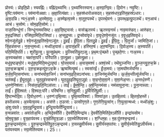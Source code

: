 

  
प्रोस्य॑:। प्रोइति॒प्रो। स्यवह्नि॑:। वह्निः॑प॒थ्या॑भि:। प॒थ्या॑भिरस्यान्। अ॒स्या॒न्दि॒व:। दि॒वोन। नवृ॒ष्टि:। वृ॒ष्टि:पव॑मान:। पव॑मानोअक्षा:। अ॒क्षा॒रित्य॑क्षा:।। स॒हस्र॑धारोअसदत्। स॒हस्र॑धार॒इति॑स॒हस्र॑ऽधार:। अ॒स॒दन्नि। न्य१॒॑अ॒स्मे। अ॒स्मेमा॒तु:। अ॒स्मेइत्य॒स्मे। मा॒तुरु॒पस्थे॑। उ॒पस्थे॒वन॑:। उ॒पस्थ॒इत्यु॒पऽस्थे॑। वन॒आच॑। आच॑। च॒सोम॑:। सोम॒इति॒सोम॑:।।  
राजा॒सिन्धू॑नां। सिन्धू॑नामवसिष्ट। अ॒व॒सि॒ष्ट॒वास॑:। वास॑ऋ॒तस्य॑। ऋ॒तस्य॒नावं॑। नाव॒मारु॑हत्। आरु॑हत्। रु॒ह॒द्रजि॑ष्ठां। रजि॑ष्ठा॒मिति॒रजि॑ष्ठां।। अ॒प्सुद्र॒प्स:। द्र॒प्सोवा॑वृधे। वा॒वृ॒धे॒श्ये॒नजू॑त:। व॒वृ॒ध॒इति॑ववृधे। श्ये॒नजू॑तोदु॒हे। श्ये॒नजू॑त॒इति॑श्ये॒नऽजू॑त:। दु॒हईं॑। ईं॒पि॒ता। पि॒तादु॒हे। दु॒हईं॑। ईं॒पि॒तु:। पि॒तुर्जां। जामिति॒जां।।  
सिं॒हन्न॑सन्त। न॒स॒न्त॒मध्व॑:। मध्वो॑अ॒यासं॑। अ॒यासं॒हरिं॑। हरि॑मरु॒षं। अ॒रु॒षन्दि॒व:। दि॒वोअ॒स्य। अ॒स्यपतिं॑। पति॒मिति॒पतिं॑।। शूरो॑यु॒त्सु। यु॒त्सुप्र॑थ॒म:। यु॒त्स्विति॑यु॒त्ऽसु। प्र॒थ॒म:पृ॑च्छते। पृ॒च्छ॒ते॒गा:। गाअ॒स्य। अ॒स्यचक्ष॑सा। चक्षा॑सा॒परि॑। परि॑पाति। पा॒त्यु॒क्षा। उ॒क्षेत्यु॒क्षा।।  
मधु॑पृष्ठङ्घो॒रं। मधु॑पृष्ठ॒मिति॒मधु॑ऽपृष्ठं। घो॒रम॒यासं॑। अ॒यास॒मश्वं॑। अश्वं॒रथे॑। रथे॑युञ्जन्ति। यु॒ञ्ज॒न्त्यु॒रु॒च॒क्रे। उ॒रु॒च॒क्रऋ॒ष्वं। उ॒रु॒च॒क्रइत्यु॑रु॒ऽच॒क्रे। ऋ॒ष्वमित्यृ॒ष्वं।। स्वसा॑रईं। ईं॒जा॒मय॑:। जा॒मयो॑मर्जयन्ति। म॒र्ज॒य॒न्ति॒सना॑भय:। सना॑भयोवा॒जिनं॑। सना॑भय॒इति॒सऽना॑भय:। वा॒जिन॑मूर्जयन्ति। ऊ॒र्ज॒य॒न्तीत्यू॑र्जयन्ति।।  
चत॑स्रईं। ईं॒घृ॒त॒दुह॑:। घृ॒त॒दुह॑स्सचन्ते। घृ॒त॒दुह॒इति॑घृ॒त॒ऽदुह॑:। स॒च॒न्ते॒स॒मा॒ने। स॒मा॒नेअ॒न्त:। अ॒न्तर्ध॒रुणे॑। ध॒रुणे॒निष॑त्ता:। निस॑त्ता॒इति॒निऽस॑त्ता:।। ताईं॑। ई॒म॒र्ष॒न्ति॒। अ॒र्ष॒न्ति॒नम॑सा। नम॑सापुना॒ना:। पु॒ना॒नास्ता:। ताईं॑। ईं॒वि॒श्वत॑:। वि॒श्वत॒:परि॑। परि॑षन्ति। स॒न्ति॒पू॒र्वी:। पू॒र्विरिति॑पू॒र्वी:।।  
वि॒ष्टम्भोदि॒व:। दि॒वोध॒रुण॑:। ध॒रुण॑:पृथि॒व्या:। पृ॒थि॒व्याविश्वा॑:। विश्वा॑उ॒त। उ॒तक्षि॒तय॑:। क्षि॒तयो॒हस्ते॑। हस्ते॑अस्य। अ॒स्येत्य॒स्य।। अस॑त्ते। त॒उत्स॑:। उत्सो॑गृण॒ते। गृ॒ण॒तेनि॒युत्वा॑न्। नि॒युत्वा॒न्मध्व॑:। मध्वो॑अं॒शु:। अं॒शु:प॑वते। प॒व॒त॒इ॒न्द्रि॒याय॑। इ॒न्द्रि॒यायेती॑न्द्रि॒याय॑।।  
व॒न्वन्नवा॑त:। अवा॑तोअ॒भि। अ॒भिदे॒ववी॑तिं। दे॒ववी॑ति॒मिन्द्रा॑य। दे॒ववी॑ति॒मिति॑दे॒वऽवी॑तिं। इन्द्रा॑यसोम। सो॒म॒वृ॒त्र॒हा। वृ॒त्र॒हाप॑वस्व। वृ॒त्र॒हेति॑वृ॒त्र॒ऽहा। प॒व॒स्वेति॑पवस्व।। श॒ग्धिम॒ह:। म॒ह:पु॑रुश्च॒न्द्रस्य॑। पु॒रु॒च॒न्द्रस्य॑रा॒य:। पु॒रु॒च॒न्द्रस्येति॑पु॒रु॒ऽच॒न्द्रस्य॑। रा॒यस्सु॒वीर्य॑स्य। सु॒वीर्य॑स्य॒पत॑य:। सु॒वीर्य॒स्येति॑सु॒ऽवीर्य॑स्य। पत॑यस्याम। स्या॒मेति॑स्याम।। 25।।  
